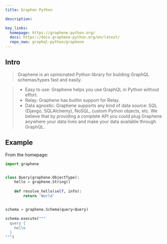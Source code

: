 ```yaml
---
title: Graphen Python

description:

key_links:
  homepage: https://graphene-python.org/
  docs: https://docs.graphene-python.org/en/latest/
  repo_nwo: graphql-python/graphene
---
```


## Intro

> Graphene is an opinionated Python library for building GraphQL schemas/types fast and easily.

> - Easy to use: Graphene helps you use GraphQL in Python without effort.
> - Relay: Graphene has builtin support for Relay.
> - Data agnostic: Graphene supports any kind of data source: SQL (Django, SQLAlchemy), NoSQL, custom Python objects, etc. We believe that by providing a complete API you could plug Graphene anywhere your data lives and make your data available through GraphQL.


## Example

From the homepage:

```python
import graphene


class Query(graphene.ObjectType):
    hello = graphene.String()
    
    def resolve_hello(self, info):
        return 'World'


schema = graphene.Schema(query=Query)

schema.execute("""
  query {
    hello
  }
""")
```
